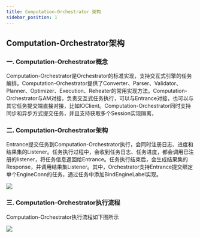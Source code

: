 ```yaml
---
title: Computation-Orchestrator 架构
sidebar_position: 1
---
```

## **Computation-Orchestrator架构**

### **一. Computation-Orchestrator概念**

Computation-Orchestrator是Orchestrator的标准实现，支持交互式引擎的任务编排。Computation-Orchestrator提供了Converter、Parser、Validator、Planner、Optimizer、Execution、Reheater的常用实现方法。Computation-Orchestrator与AM对接，负责交互式任务执行，可以与Entrance对接，也可以与其它任务提交端直接对接，比如IOClient。Computation-Orchestrator同时支持同步和异步方式提交任务，并且支持获取多个Session实现隔离，

### **二. Computation-Orchestrator架构**

Entrance提交任务到Computation-Orchestrator执行，会同时注册日志、进度和结果集的Listener。任务执行过程中，会收到任务日志、任务进度，都会调用已注册的listener，将任务信息返回给Entrance。任务执行结束后，会生成结果集的Response，并调用结果集Listener。其中，Orchestrator支持Entrance提交绑定单个EngineConn的任务，通过任务中添加BindEngineLabel实现。

![](/Images-zh/Architecture/orchestrator/computation-orchestrator/linkis-computation-orchestrator-01.png)

### **三. Computation-Orchestrator执行流程**

Computation-Orchestrator执行流程如下图所示

![](/Images-zh/Architecture/orchestrator/computation-orchestrator/linkis-computation-orchestrator-02.png)

